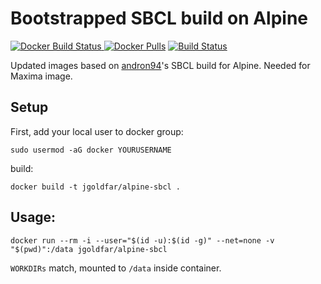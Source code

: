 Bootstrapped SBCL build on Alpine
=====

[![Docker Build Status](https://img.shields.io/docker/build/jgoldfar/alpine-sbcl.svg) ![Docker Pulls](https://img.shields.io/docker/pulls/jgoldfar/alpine-sbcl.svg)](https://hub.docker.com/r/jgoldfar/alpine-sbcl/)
[![Build Status](https://travis-ci.org/jgoldfar/alpine-sbcl.svg?branch=master)](https://travis-ci.org/jgoldfar/alpine-sbcl)

Updated images based on [andron94](https://github.com/ANDRON94/dockerfile-sbcl/)'s SBCL build for Alpine.
Needed for Maxima image.

Setup
-----
First, add your local user to docker group:

```shell
sudo usermod -aG docker YOURUSERNAME
```

build:

```shell
docker build -t jgoldfar/alpine-sbcl .
```

Usage:
-----

```shell
docker run --rm -i --user="$(id -u):$(id -g)" --net=none -v "$(pwd)":/data jgoldfar/alpine-sbcl
```

`WORKDIRs` match, mounted to `/data` inside container.
